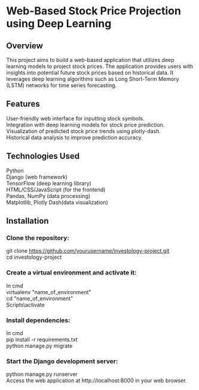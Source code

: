 # Web-Based Stock Price Projection using Deep Learning
## Overview
This project aims to build a web-based application that utilizes deep learning models to project stock prices. The application provides users with insights into potential future stock prices based on historical data. It leverages deep learning algorithms such as Long Short-Term Memory (LSTM) networks for time series forecasting.

## Features
User-friendly web interface for inputting stock symbols.<br>
Integration with deep learning models for stock price prediction.<br>
Visualization of predicted stock price trends using plotly-dash.<br>
Historical data analysis to improve prediction accuracy.<br>

## Technologies Used<br>
Python<br>
Django (web framework)<br>
TensorFlow (deep learning library)<br>
HTML/CSS/JavaScript (for the frontend)<br>
Pandas, NumPy (data processing)<br>
Matplotlib, Plotly Dash(data visualization)<br>

## Installation
### Clone the repository:

git clone https://github.com/yourusername/investology-project.git<br>
cd investology-project<br>

### Create a virtual environment and activate it:

In cmd <br>
virtualenv "name_of_environment"<br>
cd "name_of_environment"<br>
Scripts\activate<br>

### Install dependencies:

In cmd<br>
pip install -r requirements.txt<br>
python manage.py migrate<br>

### Start the Django development server:

python manage.py runserver<br>
Access the web application at http://localhost:8000 in your web browser.

